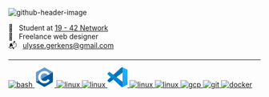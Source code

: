 ![github-header-image](https://github.com/ulyssegerkens/ulyssegerkens/assets/99326326/b75b6618-a784-4966-bae5-02b9911500bf)
<p>
👾 &nbsp;&nbsp;Student at <a href="https://campus19.be/">19 - 42 Network</a></br>
📡 &nbsp;&nbsp;Freelance web designer</br>
📬 &nbsp;&nbsp;<a href="mailto:ulysse.gerkens@gmail.com">ulysse.gerkens@gmail.com</a>
</p>


---
<p>
  <a href="https://www.gnu.org/software/bash/" target="_blank"> <img src="https://www.vectorlogo.zone/logos/gnu_bash/gnu_bash-icon.svg" alt="bash" width="40" height="40"/> </a> 
  <a href="https://www.cprogramming.com/" target="_blank"> <img src="https://raw.githubusercontent.com/devicons/devicon/master/icons/c/c-original.svg" alt="c" width="40" height="40"/> </a> 
  <a href="https://html.spec.whatwg.org/" target="_blank"> <img src="https://upload.wikimedia.org/wikipedia/commons/thumb/3/38/HTML5_Badge.svg/2048px-HTML5_Badge.svg.png" alt="linux" width="40" height="40"/> </a>
    <a href="https://www.w3.org/TR/CSS/" target="_blank"> <img src="https://upload.wikimedia.org/wikipedia/commons/thumb/6/62/CSS3_logo.svg/800px-CSS3_logo.svg.png" alt="linux" width="40" height="40"/> </a> 
  <a href="https://code.visualstudio.com/" target="_blank"> <img src="https://raw.githubusercontent.com/devicons/devicon/1119b9f84c0290e0f0b38982099a2bd027a48bf1/icons/vscode/vscode-original.svg" alt="linux" width="40" height="40"/> </a> 
  <a href="https://webflow.com/" target="_blank"> <img src="https://cdn.icon-icons.com/icons2/2699/PNG/512/webflow_logo_icon_169218.png" alt="linux" width="40" height="40"/> </a> 
  <a href="https://www.shopify.com" target="_blank"> <img src="https://cdn.worldvectorlogo.com/logos/shopify.svg" alt="linux" width="40" height="40"/> </a> 
  <a href="https://www.adobe.com/be_en/products/photoshop.html" target="_blank"> <img src="https://upload.wikimedia.org/wikipedia/commons/thumb/a/af/Adobe_Photoshop_CC_icon.svg/640px-Adobe_Photoshop_CC_icon.svg.png" alt="gcp" width="40" height="40"/> </a> 
  <a href="https://www.adobe.com/be_en/products/photoshop-lightroom-classic.html" target="_blank"> <img src="https://www.adobe.com/content/dam/acom/one-console/icons_rebrand/lrc_appicon.svg" alt="git" width="40" height="40"/> </a> 
  <a href="https://www.notion.so/" target="_blank"> <img src="https://upload.wikimedia.org/wikipedia/commons/4/45/Notion_app_logo.png" alt="docker" width="40" height="40"/> </a> 
</p>
